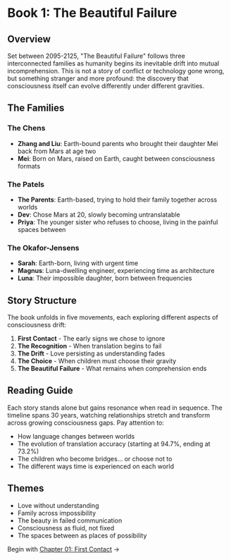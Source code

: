 # Book 1: The Beautiful Failure

## Overview

Set between 2095-2125, "The Beautiful Failure" follows three interconnected families as humanity begins its inevitable drift into mutual incomprehension. This is not a story of conflict or technology gone wrong, but something stranger and more profound: the discovery that consciousness itself can evolve differently under different gravities.

## The Families

### The Chens
- **Zhang and Liu**: Earth-bound parents who brought their daughter Mei back from Mars at age two
- **Mei**: Born on Mars, raised on Earth, caught between consciousness formats

### The Patels  
- **The Parents**: Earth-based, trying to hold their family together across worlds
- **Dev**: Chose Mars at 20, slowly becoming untranslatable
- **Priya**: The younger sister who refuses to choose, living in the painful spaces between

### The Okafor-Jensens
- **Sarah**: Earth-born, living with urgent time
- **Magnus**: Luna-dwelling engineer, experiencing time as architecture
- **Luna**: Their impossible daughter, born between frequencies

## Story Structure

The book unfolds in five movements, each exploring different aspects of consciousness drift:

1. **First Contact** - The early signs we chose to ignore
2. **The Recognition** - When translation begins to fail
3. **The Drift** - Love persisting as understanding fades
4. **The Choice** - When children must choose their gravity
5. **The Beautiful Failure** - What remains when comprehension ends

## Reading Guide

Each story stands alone but gains resonance when read in sequence. The timeline spans 30 years, watching relationships stretch and transform across growing consciousness gaps. Pay attention to:

- How language changes between worlds
- The evolution of translation accuracy (starting at 94.7%, ending at 73.2%)
- The children who become bridges... or choose not to
- The different ways time is experienced on each world

## Themes

- Love without understanding
- Family across impossibility  
- The beauty in failed communication
- Consciousness as fluid, not fixed
- The spaces between as places of possibility

Begin with [Chapter 01: First Contact](01-first-contact/index.md) →